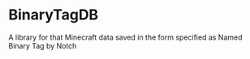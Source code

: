 # BinaryTagDB

A library for that Minecraft data saved in the form specified as Named Binary Tag by Notch
